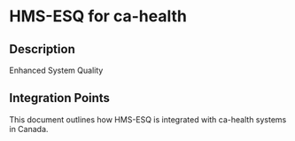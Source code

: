 # HMS-ESQ for ca-health

## Description

Enhanced System Quality

## Integration Points

This document outlines how HMS-ESQ is integrated with ca-health systems in Canada.
